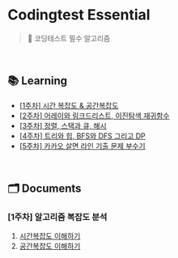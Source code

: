 # Codingtest Essential

> 🧐 코딩테스트 필수 알고리즘

<br />

## 📚 Learning

- [[1주차] 시간 복잡도 & 공간복잡도](./week_01)
- [[2주차] 어레이와 링크드리스트, 이진탐색 재귀함수](./week_02)
- [[3주차] 정렬, 스택과 큐, 해시](./week_03)
- [[4주차] 트리와 힙, BFS와 DFS 그리고 DP](./week_04)
- [[5주차] 카카오 살면 라인 기출 문제 부수기](./week_05)

<br />

## 🗂️ Documents

### [1주차] 알고리즘 복잡도 분석

1. [시간복잡도 이해하기](./__documents__/01-01-time-complexity.md)
1. [공간복잡도 이해하기](./__documents__/01-02-space-complexity.md)
